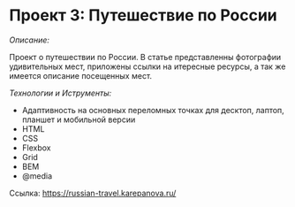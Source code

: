 # Проект 3: Путешествие по России

*Описание:*

Проект о путешествии по России.
В статье представленны фотографии удивительных мест, приложены ссылки на итересные ресурсы, а так же имеется описание посещенных мест.


*Технологии и Иструменты:*
* Адаптивность на основных переломных точках для десктоп, лаптоп, планшет и мобильной версии
* HTML
* CSS
* Flexbox
* Grid
* BEM
* @media

Ссылка: https://russian-travel.karepanova.ru/
